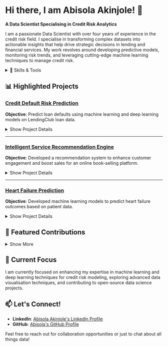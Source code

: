 # Hi there, I am Abisola Akinjole! 👋

**A Data Scientist Specialising in Credit Risk Analytics**

I am a passionate Data Scientist with over four years of experience in the credit risk field. I specialise in transforming complex datasets into actionable insights that help drive strategic decisions in lending and financial services. My work revolves around developing predictive models, monitoring risk trends, and leveraging cutting-edge machine learning techniques to manage credit risk.

<details>
<summary>🔧 Skills & Tools</summary>

- **Tools & Technologies**: Python, SQL, Excel, Tableau
  
- **Data Science**: Data Cleaning, Data Visualisation, Predictive Modeling, Feature Selection, Model Monitoring (PSI, CSI)
- **Machine Learning**: Logistic Regression, Decision Trees, Random Forests, Support Vector Machines (SVM), Neural Networks (MLP)
- **Project Management**: Agile Methodologies, Scrum

</details>

## 📊 Highlighted Projects

### [Credit Default Risk Prediction](https://github.com/abisola-joy/Credit-Default-Risk)
**Objective**: Predict loan defaults using machine learning and deep learning models on LendingClub loan data.

<details>
<summary>Show Project Details</summary>

- **Data**: LendingClub loan data (2007-2018)
- **Models Used**: Random Forest, Decision Tree, SVM, XGBoost, AdaBoost, and MLP (with 3 hidden layers)
- **Ensemble Technique Used**: Voting and Stacking
  
- **Key Contributions**:
  - Implemented feature selection using Recursive Feature Elimination with Cross-Validation (RFECV).
  - Applied stratified sampling and class imbalance techniques to improve model performance.
  - Evaluated models using metrics such as Accuracy, Precision, Recall, and AUC.
  - Conducted SHAP analysis for model interpretability and deployed the model for decision-making.

**NOTE**: Developed for my disseration for Sheffield Hallam University's Big Data Analytics course.

</details>

---

### [Intelligent Service Recommendation Engine](https://github.com/abisola-joy/Intelligent-Service-Recommendation-Engine)
**Objective**: Developed a recommendation system to enhance customer engagement and boost sales for an online book-selling platform.

<details>
<summary>Show Project Details</summary>

- **Techniques**: Collaborative filtering with Pearson correlation, Cosine similarity, and Minkowski distance.

- **Key Contributions**:
  - Designed and implemented an interactive recommendation engine to generate personalised book recommendations.
  - Built a user-friendly interface for browsing recommendations and viewing details.
  - Ensured efficient handling of missing data and system errors for robust performance.

**NOTE**: Developed as part of an assignment for Sheffield Hallam University's Big Data Analytics course.

</details>

---

### [Heart Failure Prediction](https://github.com/abisola-joy/Heart-Failure-Prediction)
**Objective**: Developed machine learning models to predict heart failure outcomes based on patient data.

<details>
<summary>Show Project Details</summary>

- **Models Used**: Logistic Regression, Random Forest, SVM, Naive Bayes, MLP
  
- **Key Contributions**:
  - Conducted extensive data preprocessing, feature selection, and model evaluation.
  - Tackled class imbalance issues with SMOTE and other techniques.
  - Analysed feature importance using Chi-Square tests and statistical significance tests.

**NOTE**: Developed as part of an assignment for Sheffield Hallam University's Big Data Analytics course.

</details>

## 🌟 Featured Contributions

<details>
<summary>Show More</summary>
  
- **Model Monitoring Framework**: Developed a scorecard monitoring framework to monitor model stability using PSI and CSI. Integrated feature-level analysis and performance tracking over time to ensure robust model health.
  
- **Regulatory Compliance**: Worked on projects adhering to IFRS 9 and Basel II/III guidelines, focusing on Probability of Default (PD), Loss Given Default (LGD), and Exposure at Default (EAD).
  
</details>

## 🌱 Current Focus

I am currently focused on enhancing my expertise in machine learning and deep learning techniques for credit risk modeling, exploring advanced data visualisation techniques, and contributing to open-source data science projects.

## 📫 Let's Connect!

- **LinkedIn**: [Abisola Akinjole's LinkedIn Profile](https://www.linkedin.com/in/abisola-a-826136160/)
- **GitHub**: [Abisola's GitHub Profile](https://github.com/abisola-joy)

<!--
## 📈 GitHub Stats
![Abisola Joy's GitHub stats](https://github-readme-stats.vercel.app/api?username=abisola-joy&show_icons=true&theme=radical)
-->

Feel free to reach out for collaboration opportunities or just to chat about all things data!

